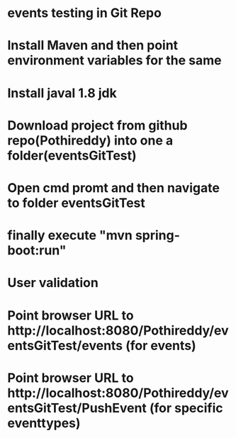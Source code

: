 # events testing in Git Repo

# Install Maven and then point environment variables for the same
# Install javal 1.8 jdk
# Download project from github repo(Pothireddy) into one a folder(eventsGitTest)
# Open cmd promt and then navigate to folder eventsGitTest
# finally execute "mvn spring-boot:run"

# User validation
# Point browser URL to http://localhost:8080/Pothireddy/eventsGitTest/events (for events)
# Point browser URL to http://localhost:8080/Pothireddy/eventsGitTest/PushEvent (for specific eventtypes)
